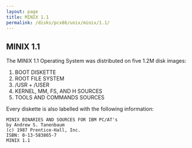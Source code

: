 ```yaml
---
layout: page
title: MINIX 1.1
permalink: /disks/pcx86/unix/minix/1.1/
---
```


MINIX 1.1
---------

The MINIX 1.1 Operating System was distributed on five 1.2M disk images:

 1. BOOT DISKETTE
 2. ROOT FILE SYSTEM
 3. /USR + /USER
 4. KERNEL, MM, FS, AND H SOURCES
 5. TOOLS AND COMMANDS SOURCES

Every diskette is also labelled with the following information:

	MINIX BINARIES AND SOURCES FOR IBM PC/AT's
	by Andrew S. Tanenbaum
	(c) 1987 Prentice-Hall, Inc.
	ISBN: 0-13-583865-7
	MINIX 1.1
